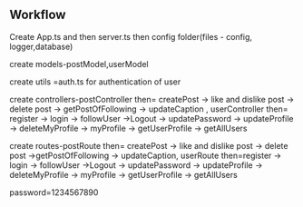 ## Workflow

Create App.ts and then server.ts then config folder(files - config, logger,database)

create models-postModel,userModel

create utils =auth.ts for authentication of user

create controllers-postController then= createPost -> like and dislike post -> delete post -> getPostOfFollowing -> updateCaption
,
userController then= register -> login -> followUser ->Logout -> updatePassword -> updateProfile -> deleteMyProfile -> myProfile -> getUserProfile -> getAllUsers

create routes-postRoute then= createPost -> like and dislike post -> delete post ->getPostOfFollowing -> updateCaption,
userRoute then=register -> login -> followUser ->Logout -> updatePassword -> updateProfile -> deleteMyProfile -> myProfile -> getUserProfile -> getAllUsers

password=1234567890
